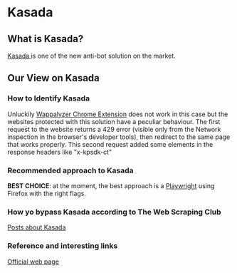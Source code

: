 # Kasada

## What is Kasada?
[Kasada ](https://www.kasada.io/ "Kasada") is one of the new anti-bot solution on the market.

## Our View on Kasada

### How to Identify Kasada
Unluckily [Wappalyzer Chrome Extension](https://github.com/reanalytics-databoutique/webscraping-open-doc/blob/0386528f99a1209a538f6d042e859cd9933011c8/Pages/Tools/Wappalyzer.md) does not work in this case but the websites protected with this solution have a peculiar behaviour.
The first request to the website returns a 429 error (visible only from the Network inspection in the browser's developer tools), then redirect to the same page that works properly. This second request added some elements in the response headers like "x-kpsdk-ct"

### Recommended approach to Kasada
**BEST CHOICE**: at the moment, the best approach is a [Playwright](https://github.com/reanalytics-databoutique/webscraping-open-doc/blob/main/Pages/Tools/Playwright.md) using Firefox with the right flags. 

### How yo bypass Kasada according to The Web Scraping Club
[Posts about Kasada](https://substack.thewebscraping.club/t/kasada)

### Reference and interesting links
[Official web page](https://www.kasada.io/)

